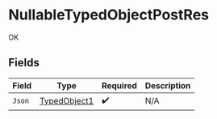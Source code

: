 # NullableTypedObjectPostRes

OK


## Fields

| Field                                               | Type                                                | Required                                            | Description                                         |
| --------------------------------------------------- | --------------------------------------------------- | --------------------------------------------------- | --------------------------------------------------- |
| `Json`                                              | [TypedObject1](../../Models/Shared/TypedObject1.md) | :heavy_check_mark:                                  | N/A                                                 |